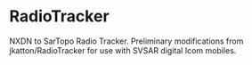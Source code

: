 # RadioTracker
NXDN to SarTopo Radio Tracker.
Preliminary modifications from jkatton/RadioTracker for use with SVSAR digital Icom mobiles.
